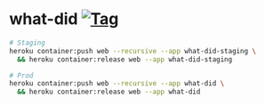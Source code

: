 # what-did [![Tag](https://github.com/awseward/what-did/actions/workflows/tag.yml/badge.svg)](https://github.com/awseward/what-did/actions/workflows/tag.yml)

```sh
# Staging
heroku container:push web --recursive --app what-did-staging \
  && heroku container:release web --app what-did-staging

# Prod
heroku container:push web --recursive --app what-did \
  && heroku container:release web --app what-did
```
